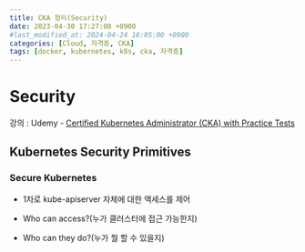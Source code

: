 ```yaml
---
title: CKA 정리(Security)
date: 2023-04-30 17:27:00 +0900
#last_modified_at: 2024-04-24 16:05:00 +0900
categories: [Cloud, 자격증, CKA]
tags: [docker, kubernetes, k8s, cka, 자격증]
---
```


# Security

강의 : Udemy - [Certified Kubernetes Administrator (CKA) with Practice Tests](https://www.udemy.com/share/101Xtg3@i_PWod_lMIUhcyrSIngElFmre9WNNhaMnXwaoIwwianw3_xF22Gsc1h4Z6SsVULmiA==/)

## Kubernetes Security Primitives

### Secure Kubernetes

- 1차로 kube-apiserver 자체에 대한 액세스를 제어
- Who can access?(누가 클러스터에 접근 가능한지)

- Who can they do?(누가 뭘 할 수 있을지)
